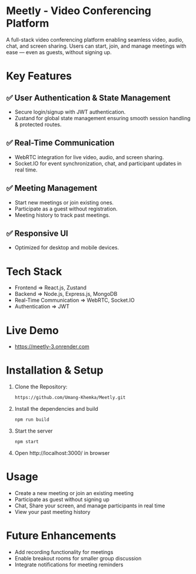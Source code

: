 # Meetly - Video Conferencing Platform
A full-stack video conferencing platform enabling seamless video, audio, chat, and screen sharing. Users can start, join, and manage meetings with ease — even as guests, without signing up.

# Key Features
## ✅ User Authentication & State Management
- Secure login/signup with JWT authentication.
- Zustand for global state management ensuring smooth session handling & protected routes.
## ✅ Real-Time Communication
- WebRTC integration for live video, audio, and screen sharing.
- Socket.IO for event synchronization, chat, and participant updates in real time.
## ✅ Meeting Management
- Start new meetings or join existing ones.
- Participate as a guest without registration.
- Meeting history to track past meetings.
## ✅ Responsive UI
- Optimized for desktop and mobile devices.

# Tech Stack
- Frontend => React.js, Zustand
- Backend => Node.js, Express.js, MongoDB
- Real-Time Communication => WebRTC, Socket.IO
- Authentication => JWT

# Live Demo
- https://meetly-3.onrender.com

# Installation & Setup
1. Clone the Repository:
   ```bash
   https://github.com/Umang-Khemka/Meetly.git
2. Install the dependencies and build
   ```bash
   npm run build
3. Start the server
   ```bash
   npm start
4. Open http://localhost:3000/ in browser

# Usage
- Create a new meeting or join an existing meeting
- Participate as guest without signing up
- Chat, Share your screen, and manage participants in real time
- View your past meeting history

# Future Enhancements
- Add recording functionality for meetings
- Enable breakout rooms for smaller group discussion
- Integrate notifications for meeting reminders

